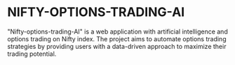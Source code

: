 # NIFTY-OPTIONS-TRADING-AI
"Nifty-options-trading-AI" is a web application with artificial intelligence and options trading on Nifty index. The project aims to automate options trading strategies by providing users with a data-driven approach to maximize their trading potential.

